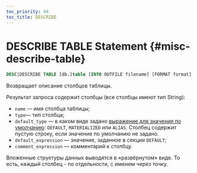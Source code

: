 ```yaml
---
toc_priority: 44
toc_title: DESCRIBE
---
```


# DESCRIBE TABLE Statement {#misc-describe-table}

``` sql
DESC|DESCRIBE TABLE [db.]table [INTO OUTFILE filename] [FORMAT format]
```

Возвращает описание столбцов таблицы.

Результат запроса содержит столбцы (все столбцы имеют тип String):

-   `name` — имя столбца таблицы;
-   `type`— тип столбца;
-   `default_type` — в каком виде задано [выражение для значения по умолчанию](create.md#create-default-values): `DEFAULT`, `MATERIALIZED` или `ALIAS`. Столбец содержит пустую строку, если значение по умолчанию не задано.
-   `default_expression` — значение, заданное в секции `DEFAULT`;
-   `comment_expression` — комментарий к столбцу.

Вложенные структуры данных выводятся в «развёрнутом» виде. То есть, каждый столбец - по отдельности, с именем через точку.
